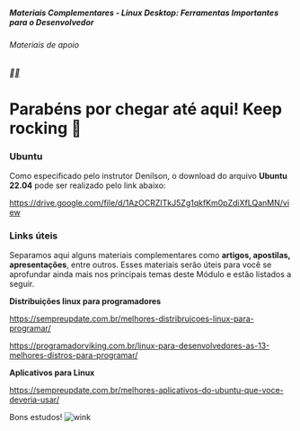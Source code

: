 ##### Materiais Complementares - Linux Desktop: Ferramentas Importantes para o Desenvolvedor

###### Materiais de apoio



[**](https://web.dio.me/course/materiais-complementares-linux-desktop-ferramentas-importantes-para-o-desenvolvedor/learning/3af857bf-c104-4218-ac6b-0e07604d3231?back=/track/formacao-linux-fundamentals&tab=path&moduleId=undefined)[**](https://web.dio.me/course/materiais-complementares-linux-desktop-ferramentas-importantes-para-o-desenvolvedor/learning/3af857bf-c104-4218-ac6b-0e07604d3231?back=/track/formacao-linux-fundamentals&tab=path&moduleId=undefined)

# **Parabéns por chegar até aqui! Keep rocking 🚀**

 

### **Ubuntu**

Como especificado pelo instrutor Denilson, o download do arquivo **Ubuntu 22.04** pode ser realizado pelo link abaixo:

https://drive.google.com/file/d/1AzOCRZITkJ5Zg1qkfKm0pZdiXfLQanMN/view

 

### **Links úteis**

Separamos aqui alguns materiais complementares como **artigos, apostilas, apresentações**, entre outros. Esses materiais serão úteis para você se aprofundar ainda mais nos principais temas deste Módulo e estão listados a seguir.

 

**Distribuições linux para programadores**

https://sempreupdate.com.br/melhores-distribruicoes-linux-para-programar/

https://programadorviking.com.br/linux-para-desenvolvedores-as-13-melhores-distros-para-programar/

 

**Aplicativos para Linux**

https://sempreupdate.com.br/melhores-aplicativos-do-ubuntu-que-voce-deveria-usar/

 

Bons estudos! ![wink](https://app.digitalinnovation.one/static/ckeditor/ckeditor/plugins/smiley/images/wink_smile.png)